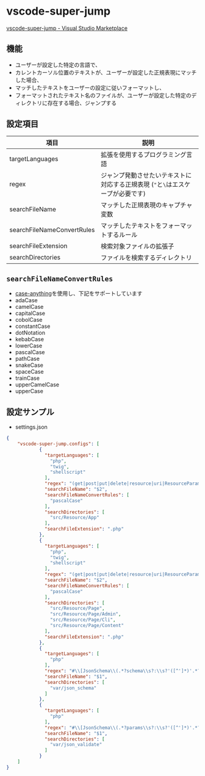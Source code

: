 # vscode-super-jump
[vscode-super-jump - Visual Studio Marketplace](https://marketplace.visualstudio.com/items?itemName=YukiAdachi.vscode-super-jump)

## 機能
- ユーザーが設定した特定の言語で、
- カレントカーソル位置のテキストが、ユーザーが設定した正規表現にマッチした場合、
- マッチしたテキストをユーザーの設定に従いフォーマットし、
- フォーマットされたテキスト名のファイルが、ユーザーが設定した特定のディレクトリに存在する場合、ジャンプする

## 設定項目

| 項目                        | 説明                                      |
|-----------------------------|-------------------------------------------|
| targetLanguages             | 拡張を使用するプログラミング言語          |
| regex                       | ジャンプ発動させたいテキストに対応する正規表現 (`"`と`\`はエスケープが必要です) |
| searchFileName              | マッチした正規表現のキャプチャ変数        |
| searchFileNameConvertRules  | マッチしたテキストをフォーマットするルール  |
| searchFileExtension         | 検索対象ファイルの拡張子                 |
| searchDirectories           | ファイルを検索するディレクトリ            |

## `searchFileNameConvertRules`
- [case-anything](https://www.npmjs.com/package/case-anything)を使用し、下記をサポートしています
- adaCase
- camelCase
- capitalCase
- cobolCase
- constantCase
- dotNotation
- kebabCase
- lowerCase
- pascalCase
- pathCase
- snakeCase
- spaceCase
- trainCase
- upperCamelCase
- upperCase

## 設定サンプル
- settings.json
```json
{
    "vscode-super-jump.configs": [
            {
              "targetLanguages": [
                "php",
                "twig",
                "shellscript"
              ],
              "regex": "(get|post|put|delete|resource|uri|ResourceParam|Embed)\\(.*?app:\\/\\/self\\/([^'\"\\{\\?#]*)",
              "searchFileName": "$2",
              "searchFileNameConvertRules": [
                "pascalCase"
              ],
              "searchDirectories": [
                "src/Resource/App"
              ],
              "searchFileExtension": ".php"
            },
            {
              "targetLanguages": [
                "php",
                "twig",
                "shellscript"
              ],
              "regex": "(get|post|put|delete|resource|uri|ResourceParam|Embed)\\(.*?page:\\/\\/self\\/([^'\"\\{\\?#]*)",
              "searchFileName": "$2",
              "searchFileNameConvertRules": [
                "pascalCase"
              ],
              "searchDirectories": [
                "src/Resource/Page",
                "src/Resource/Page/Admin",
                "src/Resource/Page/Cli",
                "src/Resource/Page/Content"
              ],
              "searchFileExtension": ".php"
            },
            {
              "targetLanguages": [
                "php"
              ],
              "regex": "#\\[JsonSchema\\(.*?schema\\s?:\\s?'([^']*)'.*?\\)\\]",
              "searchFileName": "$1",
              "searchDirectories": [
                "var/json_schema"
              ]
            },
            {
              "targetLanguages": [
                "php"
              ],
              "regex": "#\\[JsonSchema\\(.*?params\\s?:\\s?'([^']*)'.*?\\)\\]",
              "searchFileName": "$1",
              "searchDirectories": [
                "var/json_validate"
              ]
            }
    ]
}
```
